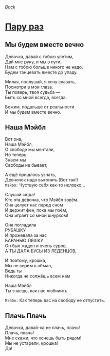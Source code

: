 ###### [Back](../Readme.md)
# [Пару раз](tabs.md)
## Мы будем вместе вечно

Девочка, давай с тобою улетим,  
Дай мне руку, и мы в пути,  
Нам с тобою больше никого не надо,  
Будем танцевать вместе до упаду.  

Милая, послушай, я хочу сказать,  
Посмотри в мои глаза.  
Ты поверь, твоя судьба —  
Быть со мной всегда, всегда.  

Бежим, подальше от реальности  
И мы будем вместе вечно.  

## Наша Мэйбл

Вот она,  
Наша Мэйбл,  
О свободе мы мечтали,  
Но теперь  
Знаем мы  
Свободы не бывает,  

А ещё пришлось узнать,  
Девчонок надо выгонять (Вот так!)  
`Мэйбл:` Чуствую себя как-то неловко...  

Слушай сюда!  
Кто эта девочка, что Мэйбл зовём.  
Она целует нас перед сном  
И держит фен, пока мы поём,  
Она играет со мной шнурком!  

Она погладила  
РУБАШКУ  
И прожевала за нас  
БАРАНЬЮ ЛЯШКУ  
Он был жаден и очень суров,  
А ТЫ ДАЛА БУСЫ ИЗ ЛЕДЕНЦОВ,  

И поэтому, крошка,  
Мы не верим в обман,  
Ведь ты  
Никогда не солжёшь всем нам  

Наша Мэйбл  
Ты знаешь, как нас любииить  

`Мэйбл:` Как теперь вас на свободу не отпустить.  

## Плачь Плачь

Девочка, давай-ка не плачь, плачь!  
Плачь, плачь!  
Мне скажи, что хочешь быть рядом!  
Мы не устарели, крошка!  
Да!  
